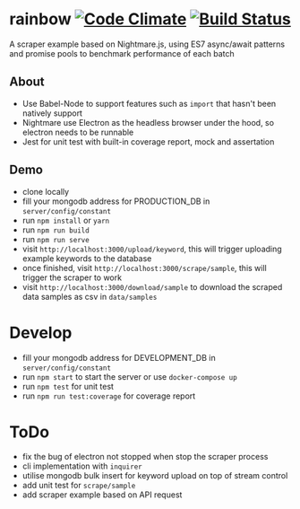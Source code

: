 # rainbow [![Code Climate](https://codeclimate.com/github/zhenyulin/rainbow/badges/gpa.svg)](https://codeclimate.com/github/zhenyulin/rainbow) [![Build Status](https://travis-ci.org/zhenyulin/rainbow.svg?branch=master)](https://travis-ci.org/zhenyulin/rainbow)
A scraper example based on Nightmare.js, using ES7 async/await patterns and promise pools to benchmark performance of each batch

## About

 * Use Babel-Node to support features such as `import` that hasn't been natively support
 * Nightmare use Electron as the headless browser under the hood, so electron needs to be runnable
 * Jest for unit test with built-in coverage report, mock and assertation

## Demo

 * clone locally
 * fill your mongodb address for PRODUCTION_DB in `server/config/constant`
 * run `npm install` or `yarn`
 * run `npm run build`
 * run `npm run serve`
 * visit `http://localhost:3000/upload/keyword`, this will trigger uploading example keywords to the database
 * once finished, visit `http://localhost:3000/scrape/sample`, this will trigger the scraper to work
 * visit `http://localhost:3000/download/sample` to download the scraped data samples as csv in `data/samples`

# Develop
 * fill your mongodb address for DEVELOPMENT_DB in `server/config/constant`
 * run `npm start` to start the server or use `docker-compose up`
 * run `npm test` for unit test
 * run `npm run test:coverage` for coverage report

# ToDo
 * fix the bug of electron not stopped when stop the scraper process
 * cli implementation with `inquirer`
 * utilise mongodb bulk insert for keyword upload on top of stream control
 * add unit test for `scrape/sample`
 * add scraper example based on API request